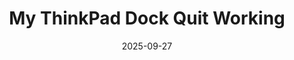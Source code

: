 ---
layout: blog/25/layout.njk
title: "My ThinkPad Dock Quit Working"
date: 2025-09-27
permalink: "/more/archive/blog/25/9/tb3dock.html"
description: "all the dock does now is charge my laptop"
---